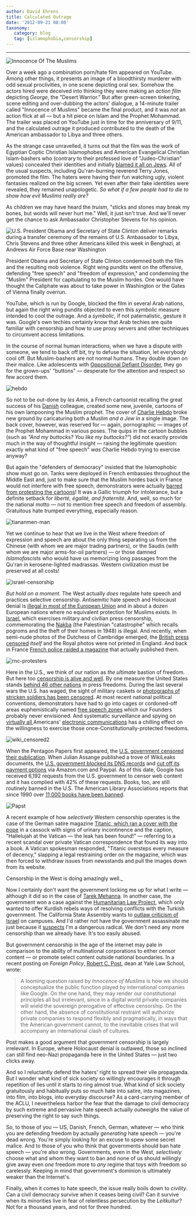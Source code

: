 ```yaml
---
author: David Ehrens
title: Calculated Outrage
date: '2012-09-21 08:00'
taxonomy:
   category: blog
   tag: [islamophobia,censorship]
---
```

---

![](Innocence-Of-The-Muslims2.jpg "Innocence Of The Muslims")

Over a week ago a combination porn/hate film appeared on YouTube. Among other things, it presents an image of a bloodthirsty murderer with odd sexual proclivities, in one scene depicting oral sex. Somehow the actors hired were deceived into thinking they were making an _action film_ depicting _George_, the "Desert Warrior." But after green-screen tinkering, scene editing and over-dubbing the actors' dialogue, a 14-minute trailer called "Innocence of Muslims" became the final product, and it was _not_ an action flick at all &#8212; but a hit piece on Islam and the Prophet Mohammad. The trailer was placed on YouTube just in time for the anniversary of 9/11, and the calculated outrage it produced contributed to the death of the American ambassador to Libya and three others.

As the strange case unravelled, it turns out that the film was the work of Egyptian Coptic Christian Islamophobes and American Evangelical Christian Islam-bashers who (contrary to their professed love of "Judeo-Christian" values) concealed their identities and initially [blamed it all on Jews](http://newsfeed.time.com/2012/09/13/friends-of-sam-bacile-a-whos-who-of-the-innocence-of-muslims-film-project/). All of the usual suspects, including Qu'ran-burning reverend Terry Jones, promoted the film. The haters were having their fun watching ugly, violent fantasies realized on the big screen. Yet even after their fake identities were revealed, they remained unapologetic. _So what if a few people had to die to show how evil Muslims really are?_

As children we may have heard the _truism_, "sticks and stones may break my bones, but words will never hurt me." Well, it just isn't true. And we'll never get the chance to ask Ambassador Christopher Stevens for his opinion.

![](ambassador-killed.jpg "U.S. President Obama and Secretary of State Clinton deliver remarks during a transfer ceremony of the remains of U.S. Ambassador to Libya, Chris Stevens and three other Americans killed this week in Benghazi, at Andrews Air Force Base near Washington")

President Obama and Secretary of State Clinton condemned both the film and the resulting mob violence. Right wing pundits went on the offensive, defending "free speech" and "freedom of expression," and condemning the "Muslim" President for capitulating to the Muslim hordes. One would have thought the Caliphate was about to take power in Washington or the Gates of Vienna finally overrun.

YouTube, which is run by Google, blocked the film in several Arab nations, but again the right wing pundits objected to even this _symbolic_ measure intended to cool the outrage. And a _symbolic_, if not paternalistic, gesture it was. Google's own techies certainly know that Arab techies are quite familiar with censorship and how to use proxy servers and other techniques to circumvent access limitations.

In the course of normal human interactions, when we have a dispute with someone, we tend to back off bit, try to defuse the situation, let everybody cool off. But Muslim-bashers are not normal humans. They double down on their malice. Like adolescents with [Oppositional Defiant Disorder](http://www.mayoclinic.com/health/oppositional-defiant-disorder/DS00630/DSECTION=symptoms), they go for the grown-ups' "buttons" &#8212; desperate for the attention and respect so few accord them.

![](hebdo.jpg "hebdo")

So not to be out-done by _les Amis_, a French cartoonist recalling the great success of his [Danish](http://en.wikipedia.org/wiki/Jyllands-Posten_Muhammad_cartoons_controversy) colleague, created some new, juvenile, cartoons of his own lampooning the Muslim prophet. The cover of [Charlie Hebdo](http://www.charliehebdo.fr/) broke new ground by caricaturing both a Muslim _and a Jew_ in a single image. The back cover, however, was reserved for &#8212; again, pornographic &#8212; images of the Prophet Mohammad in various poses. The quips in the cartoon bubbles (such as _"And my buttocks? You like my buttocks?"_) did not exactly provide much in the way of thoughtful insight &#8212; raising the legitimate question: exactly what kind of "free speech" _was_ Charlie Hebdo trying to exercise anyway?

But again the "defenders of democracy" insisted that the Islamophobic show must go on. Tanks were deployed in French embassies throughout the Middle East and, just to make sure that the Muslim hordes back in France would not interfere with free speech, demonstrators were actually [barred from protesting the cartoons](http://in.reuters.com/article/2012/09/21/film-protests-france-idINL5E8KLDRQ20120921)! It was a Gallic triumph for intolerance, but a definite setback for _liberté, égalité, and fraternité_. And, well, so much for the national motto &#8212; not to mention free speech and freedom of assembly. Gratuitous hate trumped everything, especially reason.

![](tiananmen-man.jpg "tiananmen-man")

Yet we continue to hear that we live in the West where freedom of expression and speech are about the only thing separating us from the Chinese (with whom we are major trading partners), or the Saudis (with whom we are major arms-for-oil partners) &#8212; or those damned _Islamofascists_ who would have us memorizing long passages from the Qu'ran in kerosene-lighted madrassas. Western civilization must be preserved at all costs!

![](israel-censorship.jpg "israel-censorship")

_But hold on a moment._ The West actually _does_ regulate hate speech and practices selective censorship. Antisemitic hate speech and Holocaust denial is [illegal in most of the European Union](http://www.nytimes.com/2007/04/19/world/europe/19iht-eu.4.5359640.html) and in about a dozen European nations where no equivalent protection for Muslims exists. In [Israel](http://forward.com/articles/127130/now-it-is-told-an-israeli-story-of-secrecy-and-ce/), which exercises military and civilian press censorship, commemorating the [Nakba](http://www.jta.org/news/article/2011/03/23/3086536/knesset-passes-nakba-law) (the Palestinian "catastrophe" which recalls pogroms and the theft of their homes in 1948) is illegal. And recently, when semi-nude photos of the Dutchess of Cambridge emerged, the [British press censored](http://www.newstatesman.com/blogs/laurie-penny/2012/01/libel-laws-british-journalists) _itself_ and the Royal photos were not printed in England. And back in France [French police raided a magazine](http://www.thedailybeast.com/articles/2012/09/19/french-cops-raid-closer-mag.html) that actually published them.

![](rnc-protesters.jpg "rnc-protesters")

Here in the U.S., we think of our nation as _the ultimate_ bastion of freedom. But here too [censorship is alive and well](http://en.wikipedia.org/wiki/Censorship_in_the_United_States). By one measure the United States stands [behind 46 other nations](https://rsf.org/en/press-freedom-index-2011-2012,1043.html) in press freedoms. During the last several wars the U.S. has waged, the sight of military caskets or [photographs of stricken soldiers has been censored](http://www.fair.org/index.php?page=3095). At most recent national political conventions, demonstrators have had to go into cages or cordoned-off areas euphemistically named [free speech zones](http://en.wikipedia.org/wiki/Free_speech_zone) which our Founders probably never envisioned. And systematic surveillance and spying on [virtually all ](http://privacysos.org/node/753)Americans' [electronic communications](http://privacysos.org/node/825) has a chilling effect on the willingness to exercise those once-Constitutionally-protected freedoms.

![](wiki_censored2.jpg "wiki_censored2")

When the Pentagon Papers first appeared, the [U.S. government censored their publication](http://www.aclu.org/national-security/aclu-history-pentagon-papers-censorship-name-national-security). When Julian Assange published a trove of WikiLeaks documents, the [U.S. government blocked its DNS records](http://www.guardian.co.uk/world/2010/dec/03/wikileaks-cables-blocks-access-federal) and [cut off its payment options](http://thelede.blogs.nytimes.com/2010/12/04/paypal-suspends-wikileaks-account/) via Amazon.com and Paypal. As of this date, Google has received 6,192 requests from the U.S. government to censor web content and it has complied with 42% of these requests. Books, too, are still routinely banned in the U.S. The American Library Associations reports that since 1990 over [11,000 books have been banned](http://www.huffingtonpost.com/roberta-stevens/yes-there-is-still-book-b_b_738679.html).

![](titanic-pope.jpg "Papst")

A recent example of how _selectively_ Western censorship operates is the case of the German satire magazine [Titanic, which ran a cover with the pope](http://www.spiegel.de/international/zeitgeist/pope-benedict-xvi-sues-german-satire-magazine-titanic-a-843690.html) in a cassock with signs of urinary incontinence and the caption, "Hallelujah at the Vatican &#8212; the leak has been found!" &#8212; referring to a recent scandal over private Vatican correspondence that found its way into a book. A Vatican spokesman responded, "Titanic oversteps every measure of decency," slapping a legal restraining order on the magazine, which was then forced to withdraw issues from newsstands and pull the images down from its website.

Censorship in the West is doing amazingly well._  

Now I certainly don't want the government locking me up for what I write &#8212; although it did so in the case of [Tarek Mehanna](http://en.wikipedia.org/wiki/Tarek_Mehanna). In another case, the government won a case against the [Humanitarian Law Project](http://en.wikipedia.org/wiki/Holder_v._Humanitarian_Law_Project), which only wanted to offer Kurdish rebels ways of resolving conflicts with the Turkish government. The California State Assembly wants to [outlaw criticism of Israel](http://www.huffingtonpost.com/stephen-zunes/california-state-assembly_b_1842841.html) on campuses. And I'd rather not have the government assassinate me just because it [suspects](http://www.brookings.edu/research/opinions/2009/07/14-targeted-killings-byman) I'm a dangerous radical.  We don't need any more censorship than we already have. It's too easily abused.

But government censorship in the age of the internet may pale in comparison to the ability of multinational corporations to either censor content &#8212; or promote select content outside national boundaries. In a recent posting on _Foreign Policy_, [Robert C. Post](http://www.foreignpolicy.com/articles/2012/09/17/free_speech_in_the_age_of_youube), dean at Yale Law School, wrote:

> A looming question raised by _Innocence of Muslims_ is how we should conceptualize the public function played by international companies like Google. On the one hand, they may render our constitutional principles all but irrelevant, since in a digital world private companies will wield the sovereign prerogative of effective censorship. On the other hand, the absence of constitutional restraint will authorize private companies to respond flexibly and pragmatically, in ways that the American government cannot, to the inevitable crises that will accompany an international clash of cultures.

Post makes a good argument that government censorship is largely irrelevant. In Europe, where Holocaust denial is outlawed, those so inclined can still find neo-Nazi propaganda here in the United States &#8212; just two clicks away.

And so I reluctantly defend the haters' right to spread their vile propaganda. But I wonder what kind of sick society so willingly encourages it through repetition of lies until it starts to ring almost true. What kind of sick society gratuitously and habitually puts so much hate into satire, into magazines, into film, into blogs, into everyday discourse? As a card-carrying member of the ACLU, I nevertheless harbor the fear that the damage to civil democracy by such extreme and pervasive hate speech actually _outweighs_ the value of preserving the right to say such things.

So, to those of you &#8212; US, Danish, French, German, whatever &#8212; who think you are defending freedom by actually _generating_ hate speech &#8212; you're dead wrong. You're simply looking for an excuse to spew some secret malice. And to those of you who think that governments should ban hate speech &#8212; you're also wrong. Governments, even in the West, _selectively_ choose what and whom they want to ban and none of us should willingly give away even _one_ freedom more to _any_ regime that toys with freedom so carelessly. Keeping in mind that government's dominion is ultimately weaker than the Internet's.

Finally, when it comes to hate speech, the issue really boils down to _civility_. Can a civil democracy survive when it ceases being civil? Can it survive when its minorities live in fear of relentless persecution by the _Leitkultur_? Not for a thousand years, and not for three hundred.
